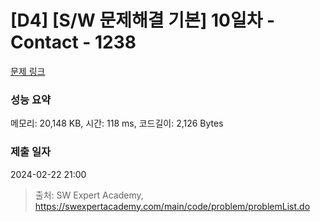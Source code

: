 # [D4] [S/W 문제해결 기본] 10일차 - Contact - 1238 

[문제 링크](https://swexpertacademy.com/main/code/problem/problemDetail.do?contestProbId=AV15B1cKAKwCFAYD) 

### 성능 요약

메모리: 20,148 KB, 시간: 118 ms, 코드길이: 2,126 Bytes

### 제출 일자

2024-02-22 21:00



> 출처: SW Expert Academy, https://swexpertacademy.com/main/code/problem/problemList.do